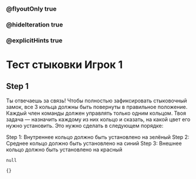 ### @flyoutOnly true
### @hideIteration true
### @explicitHints true

# Тест стыковки Игрок 1

## Step 1
Ты отвечаешь за связь! Чтобы полностью зафиксировать стыковочный замок, все 3 кольца должны быть повернуты в правильное положение. Каждый член команды должен управлять только одним кольцом. Твоя задача — назначить каждому из них кольцо и сказать, на какой цвет его нужно установить. Это нужно сделать в следующем порядке:

Step 1: Внутреннее кольцо должно быть установлено на зелёный
Step 2: Среднее кольцо должно быть установлено на синий
Step 3: Внешнее кольцо должно быть установлено на красный

```ghost    
null
```
```template
{}
```
